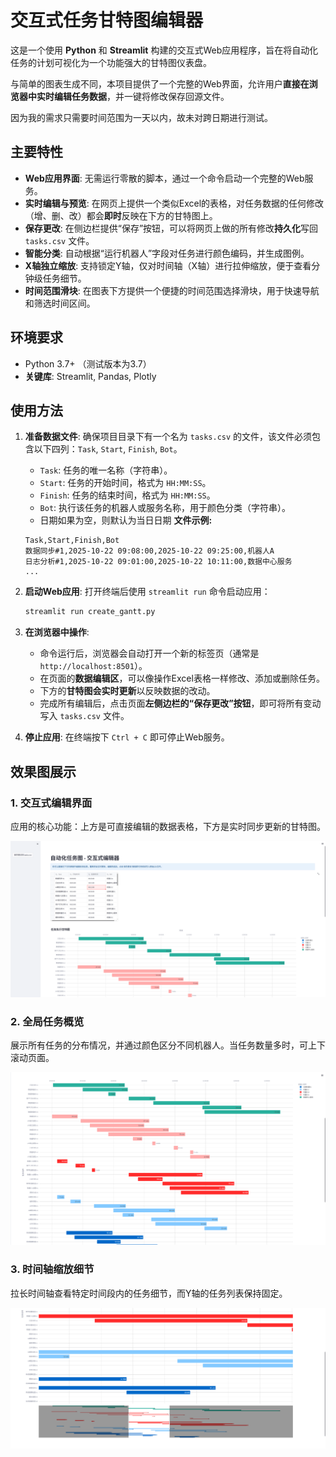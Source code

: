 # 交互式任务甘特图编辑器

这是一个使用 **Python** 和 **Streamlit** 构建的交互式Web应用程序，旨在将自动化任务的计划可视化为一个功能强大的甘特图仪表盘。

与简单的图表生成不同，本项目提供了一个完整的Web界面，允许用户**直接在浏览器中实时编辑任务数据**，并一键将修改保存回源文件。

因为我的需求只需要时间范围为一天以内，故未对跨日期进行测试。
## 主要特性

- **Web应用界面**: 无需运行零散的脚本，通过一个命令启动一个完整的Web服务。
- **实时编辑与预览**: 在网页上提供一个类似Excel的表格，对任务数据的任何修改（增、删、改）都会**即时**反映在下方的甘特图上。
- **保存更改**: 在侧边栏提供“保存”按钮，可以将网页上做的所有修改**持久化**写回 `tasks.csv` 文件。
- **智能分类**: 自动根据“运行机器人”字段对任务进行颜色编码，并生成图例。
- **X轴独立缩放**: 支持锁定Y轴，仅对时间轴（X轴）进行拉伸缩放，便于查看分钟级任务细节。
- **时间范围滑块**: 在图表下方提供一个便捷的时间范围选择滑块，用于快速导航和筛选时间区间。

## 环境要求

- Python 3.7+ （测试版本为3.7）
- **关键库**: Streamlit, Pandas, Plotly

## 使用方法

1.  **准备数据文件**:
    确保项目目录下有一个名为 `tasks.csv` 的文件，该文件必须包含以下四列：`Task`, `Start`, `Finish`, `Bot`。
    - `Task`: 任务的唯一名称（字符串）。
    - `Start`: 任务的开始时间，格式为 `HH:MM:SS`。
    - `Finish`: 任务的结束时间，格式为 `HH:MM:SS`。
    - `Bot`: 执行该任务的机器人或服务名称，用于颜色分类（字符串）。
    - 日期如果为空，则默认为当日日期
    **文件示例:**
    ```csv
    Task,Start,Finish,Bot
    数据同步#1,2025-10-22 09:08:00,2025-10-22 09:25:00,机器人A
    日志分析#1,2025-10-22 09:01:00,2025-10-22 10:11:00,数据中心服务
    ...
    ```

2.  **启动Web应用**:
    打开终端后使用 `streamlit run` 命令启动应用：
    ```bash
    streamlit run create_gantt.py
    ```

3.  **在浏览器中操作**:
    -   命令运行后，浏览器会自动打开一个新的标签页（通常是 `http://localhost:8501`）。
    -   在页面的**数据编辑区**，可以像操作Excel表格一样修改、添加或删除任务。
    -   下方的**甘特图会实时更新**以反映数据的改动。
    -   完成所有编辑后，点击页面**左侧边栏的“保存更改”按钮**，即可将所有变动写入 `tasks.csv` 文件。

4.  **停止应用**:
    在终端按下 `Ctrl + C` 即可停止Web服务。

## 效果图展示

### 1. 交互式编辑界面
应用的核心功能：上方是可直接编辑的数据表格，下方是实时同步更新的甘特图。

![编辑界面与实时预览](images/editor_view.png)

### 2. 全局任务概览
展示所有任务的分布情况，并通过颜色区分不同机器人。当任务数量多时，可上下滚动页面。

![甘特图整体效果](images/overview.png)

### 3. 时间轴缩放细节
拉长时间轴查看特定时间段内的任务细节，而Y轴的任务列表保持固定。

![X轴缩放效果](images/zoom_detail.png)